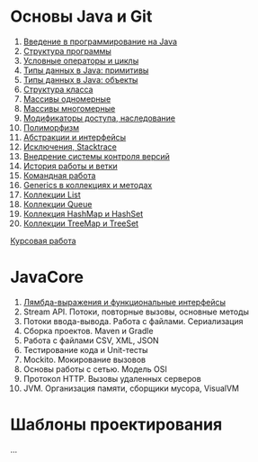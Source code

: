 # Основы Java и Git

1. [Введение в программирование на Java](./INTRO.md)
1. [Структура программы](./STRUCTURE.md)
1. [Условные операторы и циклы](./COND.md)
1. [Типы данных в Java: примитивы](./PRIM.md)
1. [Типы данных в Java: объекты](./OBJECTS.md)
1. [Структура класса](./CLASSES.md)
1. [Массивы одномерные](./ARR1D.md)
1. [Массивы многомерные](./ARR2D.md)
1. [Модификаторы доступа, наследование](./INH.md)
1. [Полиморфизм](./POLY.md)
1. [Абстракции и интерфейсы](./ABST.md)
1. [Исключения, Stacktrace](./EXC.md)
1. [Внедрение системы контроля версий](./GIT_INTRO.md)
1. [История работы и ветки](./GIT_HISTORY.md)
1. [Командная работа](./GIT_TEAM.md)
1. [Generics в коллекциях и методах](./GENERICS.md)
1. [Коллекции List](./LIST.md)
1. [Коллекции Queue](./QUEUE.md)
1. [Коллекция HashMap и HashSet](./HASH.md)
1. [Коллекции TreeMap и TreeSet](./TREE.md)

[Курсовая работа](https://github.com/netology-code/java-diplom)

# JavaCore
1. [Лямбда-выражения и функциональные интерфейсы](./C_LAMBDA.md)
1. Stream API. Потоки, повторные вызовы, основные методы
1. Потоки ввода-вывода. Работа с файлами. Сериализация
1. Сборка проектов. Maven и Gradle
1. Работа с файлами CSV, XML, JSON
1. Тестирование кода и Unit-тесты
1. Mockito. Мокирование вызовов
1. Основы работы с сетью. Модель OSI
1. Протокол HTTP. Вызовы удаленных серверов
1. JVM. Организация памяти, сборщики мусора, VisualVM

# Шаблоны проектирования
...
